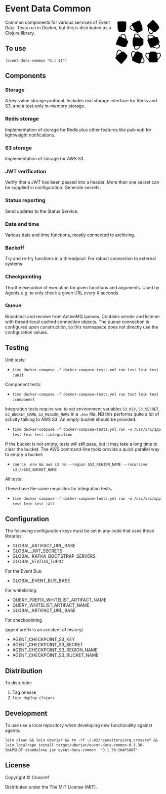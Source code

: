 # Event Data Common

<img src="doc/logo.png" align="right" style="float: right">

Common components for various services of Event Data. Tests run in Docker, but this is distributed as a Clojure library.

## To use

    [event-data-common "0.1.11"]

## Components

### Storage

A key-value storage protocol. Includes real storage interface for Redis and S3, and a test-only in-memory storage.

### Redis storage

Implementation of storage for Redis plus other features like pub-sub for lightweight notifications.

### S3 storage

Implementation of storage for AWS S3.

### JWT verification

Verify that a JWT has been passed into a header. More than one secret can be supplied in configuration. Generate secrets.

### Status reporting

Send updates to the Status Service.

### Date and time

Various date and time functions, mostly connected to archiving.

### Backoff

Try and re-try functions in a threadpool. For robust connection to external systems.

### Checkpointing

Throttle execution of execution for given functions and arguments. Used by Agents e.g. to only check a given URL every X seconds.

### Queue

Broadcast and recieve from ActiveMQ queues. Contains sender and listener with thread-local cached connection objects. The queue connection is configured upon construction, so this namespace does not directly use the configuration values.

## Testing

Unit tests:

  - `time docker-compose -f docker-compose-tests.yml run test lein test :unit`

Component tests:

  - `time docker-compose -f docker-compose-tests.yml run test lein test :component`

Integration tests require you to set environment variables `S3_KEY`, `S3_SECRET`, `S3_BUCKET_NAME`, `S3_REGION_NAME` in a `.env` file. NB this performs quite a lot of activity talking to AWS S3. An *empty* bucket should be provided.

 - `time docker-compose -f docker-compose-tests.yml run -w /usr/src/app test lein test :integration`

If the bucket is not empty, tests will still pass, but it may take a long time to clear the bucket. The AWS command-line tools provide a quick parallel way to empty a bucket:

 - `source .env && aws s3 rm --region $S3_REGION_NAME --recursive s3://$S3_BUCKET_NAME`

All tests:

These have the same requisites for integration tests.

  - `time docker-compose -f docker-compose-tests.yml run -w /usr/src/app test lein test :all`

## Configuration

The following configuration keys must be set in any code that uses these libraries:

 - GLOBAL_ARTIFACT_URL_BASE
 - GLOBAL_JWT_SECRETS
 - GLOBAL_KAFKA_BOOTSTRAP_SERVERS
 - GLOBAL_STATUS_TOPIC

For the Event Bus:

 - GLOBAL_EVENT_BUS_BASE

For whitelisting:

 - QUERY_PREFIX_WHITELIST_ARTIFACT_NAME
 - QUERY_WHITELIST_ARTIFACT_NAME
 - GLOBAL_ARTIFACT_URL_BASE

For checkpointing

(agent prefix is an accident of history)

 - AGENT_CHECKPOINT_S3_KEY
 - AGENT_CHECKPOINT_S3_SECRET
 - AGENT_CHECKPOINT_S3_REGION_NAME
 - AGENT_CHECKPOINT_S3_BUCKET_NAME


## Distribution

To distribute:

 1. Tag release
 2. `lein deploy clojars`


## Development

To use use a local repository when developing new functionality against agents:

    lein clean && lein uberjar && rm -rf ~/.m2/repository/org.crossref && lein localrepo install target/uberjar/event-data-common-0.1.30-SNAPSHOT-standalone.jar event-data-common  "0.1.30-SNAPSHOT"
    
## License

Copyright © Crossref

Distributed under the The MIT License (MIT).
